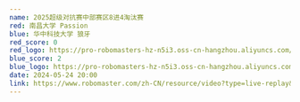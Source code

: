 ```yaml
---
name: 2025超级对抗赛中部赛区8进4淘汰赛
red: 南昌大学 Passion
blue: 华中科技大学 狼牙
red_score: 0
red_logo: https://pro-robomasters-hz-n5i3.oss-cn-hangzhou.aliyuncs.com/teams/1525699199414-logo_blue_800x800.png
blue_score: 2
blue_logo: https://pro-robomasters-hz-n5i3.oss-cn-hangzhou.aliyuncs.com/teams/1525675209294-logo_blue_800x800.png
date: 2024-05-24 20:00
link: https://www.robomaster.com/zh-CN/resource/video?type=live-replay&videoUrl=https://vod.robomaster.com/video/5f7c2ca7-18faabda85e-0006-a66d-d2f-76fb4.mp4&zoneType=548
---
```

